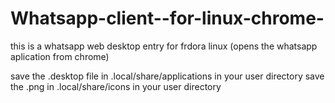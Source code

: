 # Whatsapp-client--for-linux-chrome-
this is a whatsapp web desktop entry for frdora linux (opens the whatsapp aplication from chrome)

save the .desktop file in .local/share/applications in your user directory
save the .png in .local/share/icons in your user directory
